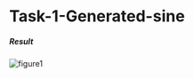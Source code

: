 # Task-1-Generated-sine
<h5>Result</h5>

![figure1](https://github.com/FiLM2072/Arduino-Nano33-BLE-Sense-assignment/blob/324fa45604cb2164939b000e3b5f9f32103e24c8/Task-2-Anomaly-detect/autoencoder-model/figure/result.jpg)
